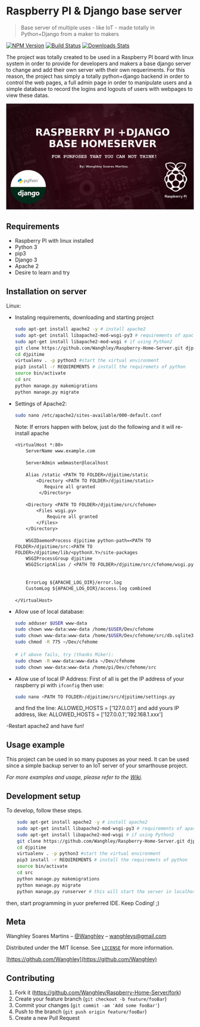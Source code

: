 # Raspberry PI & Django base server
> Base server of multiple uses - like IoT - made totally in Python+Django from a maker to makers

[![NPM Version][npm-image]][npm-url]
[![Build Status][travis-image]][travis-url]
[![Downloads Stats][npm-downloads]][npm-url]

The project was totally created to be used in a Raspberry PI board with linux system in order to provide for developers and makers a base django server to change and add their own server with their own requeriments. For this reason, the project has simply a totally python+django backend in order to control the web pages, a full admin page in order to manipulate users and a simple database to record the logins and logouts of users with webpages to view these datas.

![](static/header.png)

## Requirements
  - Raspberry PI with linux installed
  - Python 3
  - pip3
  - Django 3
  - Apache 2
  - Desire to learn and try

## Installation on server

Linux:
  - Instaling requirements, downloading and starting project
    ```sh
    sudo apt-get install apache2 -y # install apache2
    sudo apt-get install libapache2-mod-wsgi-py3 # requirements of apache
    sudo apt-get install libapache2-mod-wsgi # if using Python2
    git clone https://github.com/Wanghley/Raspberry-Home-Server.git djpitime #clone repository
    cd djpitime
    virtualenv . -p python3 #start the virtual environment
    pip3 install -r REQUIREMENTS # install the requiremets of python
    source bin/activate
    cd src
    python manage.py makemigrations
    python manage.py migrate
    ```
  - Settings of Apache2:
    ```sh
    sudo nano /etc/apache2/sites-available/000-default.conf
    ```
    Note: If errors happen with below, just do the following and it will re-install apache


    ```     
    <VirtualHost *:80>
        ServerName www.example.com

        ServerAdmin webmaster@localhost

        Alias /static <PATH TO FOLDER>/djpitime/static
            <Directory <PATH TO FOLDER>/djpitime/static>
               Require all granted
             </Directory>

        <Directory <PATH TO FOLDER>/djpitime/src/cfehome>
            <Files wsgi.py>
                Require all granted
            </Files>
        </Directory>

        WSGIDaemonProcess djpitime python-path=<PATH TO FOLDER>/djpitime/src:<PATH TO FOLDER>/djpitime/lib/<pythonX.Y>/site-packages
        WSGIProcessGroup djpitime
        WSGIScriptAlias / <PATH TO FOLDER>/djpitime/src/cfehome/wsgi.py


        ErrorLog ${APACHE_LOG_DIR}/error.log
        CustomLog ${APACHE_LOG_DIR}/access.log combined

    </VirtualHost>

    ```
  - Allow use of local database:
    ``` sh
    sudo adduser $USER www-data
    sudo chown www-data:www-data /home/$USER/Dev/cfehome    
    sudo chown www-data:www-data /home/$USER/Dev/cfehome/src/db.sqlite3
    sudo chmod -R 775 ~/Dev/cfehome

    # if above fails, try (thanks Mike!):
    sudo chown -R www-data:www-data ~/Dev/cfehome
    sudo chown www-data:www-data /home/pi/Dev/cfehome/src
    ```
  - Allow use of local IP Address:
    First of all is get the IP address of your raspberry pi with ```ifconfig```
    then use:
    ```sh
    sudo nano <PATH TO FOLDER>/djpitime/src/djpitime/settings.py
    ```
    and find the line: ALLOWED_HOSTS = ['127.0.0.1'] and add yours IP address, like: ALLOWED_HOSTS = ['127.0.0.1','192.168.1.xxx']
  
  -Restart apache2 and have fun!

## Usage example

This project can be used in so many puposes as your need. It can be used since a simple backup server to an IoT server of your smarthouse project.

_For more examples and usage, please refer to the [Wiki][wiki]._

## Development setup

To develop, follow these steps.

  ```sh
      sudo apt-get install apache2 -y # install apache2
      sudo apt-get install libapache2-mod-wsgi-py3 # requirements of apache
      sudo apt-get install libapache2-mod-wsgi # if using Python2
      git clone https://github.com/Wanghley/Raspberry-Home-Server.git djpitime #clone repository
      cd djpitime
      virtualenv . -p python3 #start the virtual environment
      pip3 install -r REQUIREMENTS # install the requiremets of python
      source bin/activate
      cd src
      python manage.py makemigrations
      python manage.py migrate
      python manage.py runserver # this will start the server in localhost to development purposes
  ```
  then, start programming in yuor preferred IDE.
  Keep Coding! ;)


## Meta

Wanghley Soares Martins – [@Wanghley](https://www.instagram.com/Wanghley/) – wanghleys@gmail.com

Distributed under the MIT license. See [``LICENSE``](https://github.com/Wanghley/Raspberry-Home-Server/blob/master/LICENSE) for more information.

[https://github.com/Wanghley](https://github.com/Wanghley)

## Contributing

1. Fork it (<https://github.com/Wanghley/Raspberry-Home-Server/fork>)
2. Create your feature branch (`git checkout -b feature/fooBar`)
3. Commit your changes (`git commit -am 'Add some fooBar'`)
4. Push to the branch (`git push origin feature/fooBar`)
5. Create a new Pull Request

<!-- Markdown link & img dfn's -->
[npm-image]: https://img.shields.io/npm/v/datadog-metrics.svg?style=flat-square
[npm-url]: https://npmjs.org/package/datadog-metrics
[npm-downloads]: https://img.shields.io/npm/dm/datadog-metrics.svg?style=flat-square
[travis-image]: https://img.shields.io/travis/dbader/node-datadog-metrics/master.svg?style=flat-square
[travis-url]: https://travis-ci.org/dbader/node-datadog-metrics
[wiki]: https://github.com/yourname/yourproject/wiki
